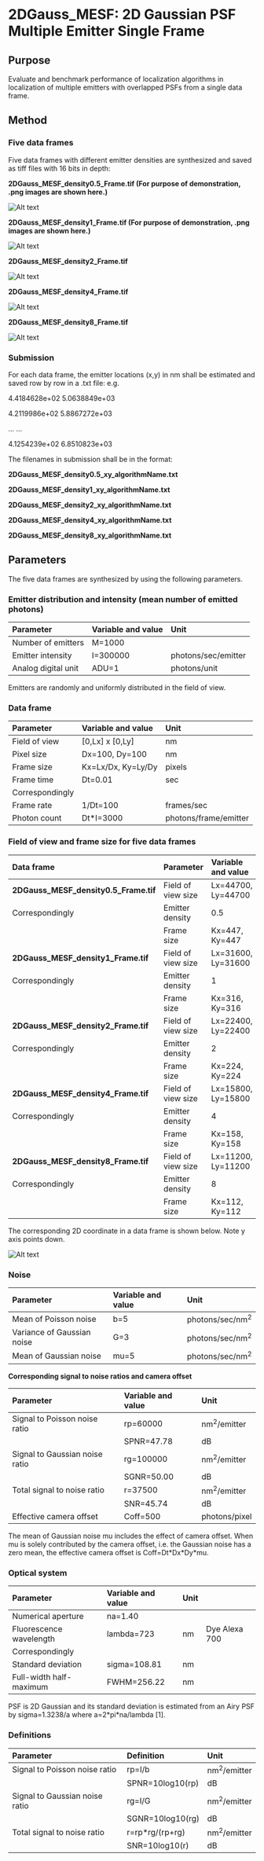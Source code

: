 # 2DGauss_MESF: 2D Gaussian PSF Multiple Emitter Single Frame

## Purpose 
Evaluate and benchmark performance of localization algorithms in localization of multiple emitters with overlapped PSFs from a single data frame. 

## Method
### Five data frames 

Five data frames with different emitter densities are synthesized and saved as tiff files with 16 bits in depth:

**2DGauss_MESF_density0.5_Frame.tif  (For purpose of demonstration, .png images are shown here.)**

![Alt text](Doc/2DGauss_MESF_density0.5_Frame.png)

**2DGauss_MESF_density1_Frame.tif  (For purpose of demonstration, .png images are shown here.)**

![Alt text](Doc/2DGauss_MESF_density1_Frame.png)

**2DGauss_MESF_density2_Frame.tif**

![Alt text](Doc/2DGauss_MESF_density2_Frame.png)

**2DGauss_MESF_density4_Frame.tif**

![Alt text](Doc/2DGauss_MESF_density4_Frame.png)

**2DGauss_MESF_density8_Frame.tif**

![Alt text](Doc/2DGauss_MESF_density8_Frame.png)

### Submission 

For each data frame, the emitter locations (x,y) in nm shall be estimated and saved row by row in a .txt file: e.g.

4.4184628e+02   5.0638849e+03

4.2119986e+02   5.8867272e+03

... ...

4.1254239e+02   6.8510823e+03

The filenames in submission shall be in the format: 

**2DGauss_MESF_density0.5_xy_algorithmName.txt** 

**2DGauss_MESF_density1_xy_algorithmName.txt** 

**2DGauss_MESF_density2_xy_algorithmName.txt** 

**2DGauss_MESF_density4_xy_algorithmName.txt** 

**2DGauss_MESF_density8_xy_algorithmName.txt** 

## Parameters
The five data frames are synthesized by using the following parameters. 

### Emitter distribution and intensity (mean number of emitted photons)
|Parameter |Variable and value| Unit|
|:-----|:-----|:-----|
|Number of emitters |M=1000|  |
|Emitter intensity |I=300000|photons/sec/emitter|
|Analog digital unit |ADU=1|photons/unit|

Emitters are randomly and uniformly distributed in the field of view. 

### Data frame 
|Parameter |Variable and value| Unit|
|:-----|:-----|:-----|
|Field of view |[0,Lx] x [0,Ly] |nm| 
|Pixel size |Dx=100, Dy=100|nm|
|Frame size |Kx=Lx/Dx, Ky=Ly/Dy |pixels |
|Frame time |Dt=0.01|sec|
|Correspondingly | |
|Frame rate|1/Dt=100|frames/sec|
|Photon count |Dt\*I=3000|photons/frame/emitter|

### Field of view and frame size for five data frames 
|Data frame |Parameter |Variable and value| Unit|
|:-----|:-----|:-----|:-----|
|**2DGauss_MESF_density0.5_Frame.tif** |Field of view size |Lx=44700, Ly=44700|nm|
|Correspondingly |Emitter density |0.5|emitters/um<sup>2</sup>|
|                |Frame size |Kx=447, Ky=447|pixels|
|**2DGauss_MESF_density1_Frame.tif** |Field of view size |Lx=31600, Ly=31600|nm|
|Correspondingly |Emitter density |1|emitters/um<sup>2</sup>|
|                |Frame size |Kx=316, Ky=316|pixels|
|**2DGauss_MESF_density2_Frame.tif** |Field of view size |Lx=22400, Ly=22400|nm|
|Correspondingly |Emitter density |2|emitters/um<sup>2</sup>|
|                |Frame size |Kx=224, Ky=224|pixels|
|**2DGauss_MESF_density4_Frame.tif** |Field of view size |Lx=15800, Ly=15800|nm|
|Correspondingly |Emitter density |4|emitters/um<sup>2</sup>|
|                |Frame size |Kx=158, Ky=158|pixels|
|**2DGauss_MESF_density8_Frame.tif**|Field of view size |Lx=11200, Ly=11200|nm|
|Correspondingly |Emitter density |8|emitters/um<sup>2</sup>|
|                |Frame size |Kx=112, Ky=112|pixels|

The corresponding 2D coordinate in a data frame is shown below. Note y axis points down. 

![Alt text](https://github.com/SolnBenchmark/Benchmark/blob/master/2DGauss_SESF/Doc/FrameCoordinates.png)

### Noise 
|Parameter |Variable and value| Unit|
|:-----|:-----|:-----|
|Mean of Poisson noise |b=5|photons/sec/nm<sup>2</sup>|
|Variance of Gaussian noise |G=3|photons/sec/nm<sup>2</sup>| 
|Mean of Gaussian noise |mu=5|photons/sec/nm<sup>2</sup>|

**Corresponding signal to noise ratios and camera offset**

|Parameter |Variable and value| Unit|
|:-----|:-----|:-----|
|Signal to Poisson noise ratio |rp=60000|nm<sup>2</sup>/emitter|
|                             |SPNR=47.78|dB|
|Signal to Gaussian noise ratio |rg=100000|nm<sup>2</sup>/emitter|
|                             |SGNR=50.00|dB|
|Total signal to noise ratio |r=37500|nm<sup>2</sup>/emitter|
|                           |SNR=45.74|dB|
|Effective camera offset |Coff=500 |photons/pixel|

The mean of Gaussian noise mu includes the effect of camera offset. When mu is solely contributed by the camera offset, i.e. the Gaussian noise has a zero mean, the effective camera offset is Coff=Dt\*Dx\*Dy\*mu. 

### Optical system
|Parameter |Variable and value|Unit | |
|:-----|:-----|:-----|:-----|
|Numerical aperture |na=1.40| | |
|Fluorescence wavelength |lambda=723|nm|Dye Alexa 700 |
|Correspondingly| | | |
|Standard deviation |sigma=108.81|nm| |
|Full-width half-maximum |FWHM=256.22|nm| |

PSF is 2D Gaussian and its standard deviation is estimated from an Airy PSF by sigma=1.3238/a where a=2\*pi\*na/lambda [1]. 

### Definitions
|Parameter |Definition| Unit|
|:-----|:-----|:-----|
|Signal to Poisson noise ratio |rp=I/b|nm<sup>2</sup>/emitter|
| |SPNR=10log10(rp)|dB|
|Signal to Gaussian noise ratio |rg=I/G|nm<sup>2</sup>/emitter|
| |SGNR=10log10(rg)|dB|
|Total signal to noise ratio |r=rp\*rg/(rp+rg)|nm<sup>2</sup>/emitter|
| |SNR=10log10(r)|dB|
